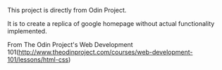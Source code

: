 This project is directly from Odin Project. 

It is to create a replica of google homepage without actual functionality implemented. 

From The Odin Project's Web Development 101(http://www.theodinproject.com/courses/web-development-101/lessons/html-css)

